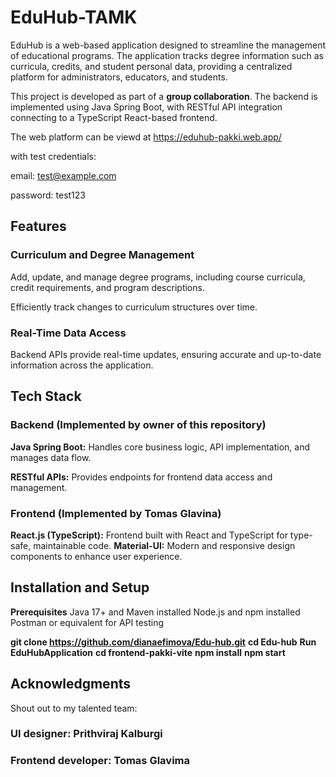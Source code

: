 # EduHub-TAMK

EduHub is a web-based application designed to streamline the management of educational programs. The application tracks degree information such as curricula, credits, and student personal data, providing a centralized platform for administrators, educators, and students.

This project is developed as part of a **group collaboration**. The backend is implemented using Java Spring Boot, with RESTful API integration connecting to a TypeScript React-based frontend.

The web platform can be viewd at https://eduhub-pakki.web.app/

with test credentials:

email: test@example.com 

password: test123

## Features

### Curriculum and Degree Management

Add, update, and manage degree programs, including course curricula, credit requirements, and program descriptions.

Efficiently track changes to curriculum structures over time.

### Real-Time Data Access

Backend APIs provide real-time updates, ensuring accurate and up-to-date information across the application.

## Tech Stack

### Backend (Implemented by owner of this repository) 

**Java Spring Boot:**
Handles core business logic, API implementation, and manages data flow.

**RESTful APIs:**
Provides endpoints for frontend data access and management.

### Frontend (Implemented by Tomas Glavina)
**React.js (TypeScript):**
Frontend built with React and TypeScript for type-safe, maintainable code.
**Material-UI:**
Modern and responsive design components to enhance user experience.

## Installation and Setup

**Prerequisites**
Java 17+ and Maven installed
Node.js and npm installed
Postman or equivalent for API testing

**git clone https://github.com/dianaefimova/Edu-hub.git**
**cd Edu-hub**
**Run EduHubApplication**
**cd frontend-pakki-vite**
**npm install**
**npm start**

## Acknowledgments

Shout out to my talented team:
### UI designer: Prithviraj Kalburgi ###
### Frontend developer: Tomas Glavima ###
